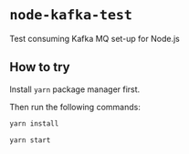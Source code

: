 # `node-kafka-test`

Test consuming Kafka MQ set-up for Node.js

## How to try

Install `yarn` package manager first.

Then run the following commands:

```bash
yarn install
```

```bash
yarn start
```
